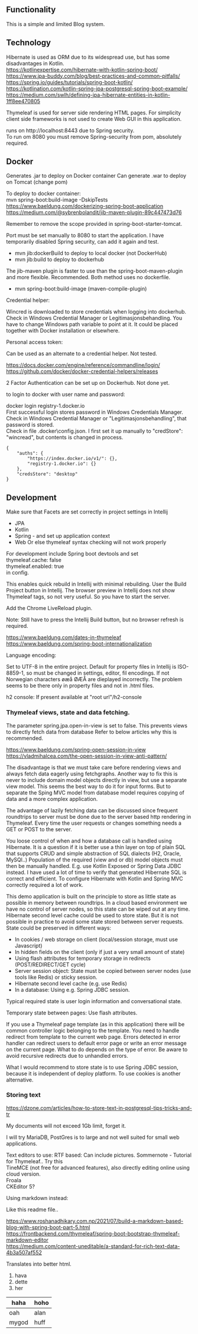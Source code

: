 ## Functionality
This is a simple and limited Blog system.
## Technology
Hibernate is used as ORM due to its widespread use, but has some disadvantages in Kotlin.  
https://kotlinexpertise.com/hibernate-with-kotlin-spring-boot/  
https://www.jpa-buddy.com/blog/best-practices-and-common-pitfalls/  
https://spring.io/guides/tutorials/spring-boot-kotlin/  
https://kotlination.com/kotlin-spring-jpa-postgresql-spring-boot-example/  
https://medium.com/swlh/defining-jpa-hibernate-entities-in-kotlin-1ff8ee470805  
  
Thymeleaf is used for server side rendering HTML pages. For simplicity 
client side frameworks is not used to create Web GUI in this application.  
  
runs on http://localhost:8443 due to Spring security.  
To run om 8080 you must remove Spring-security from pom, absolutely required.
  
## Docker

Generates .jar to deploy on Docker container
Can generate .war to deploy on Tomcat (change pom)  
  
To deploy to docker container:  
mvn spring-boot:build-image -DskipTests  
https://www.baeldung.com/dockerizing-spring-boot-application  
https://medium.com/@sybrenbolandit/jib-maven-plugin-89c447473d76  
  
Remember to remove the scope provided in spring-boot-starter-tomcat.  
  
Port must be set manually to 8080 to start the application. I have temporarily disabled Spring security, can add it again and test.  
- mvn jib:dockerBuild to deploy to local docker (not DockerHub)
- mvn jib:build to deploy to dockerhub
  
The jib-maven plugin is faster to use than the spring-boot-maven-plugin and more flexible. Recommended. Both method uses no dockerfile.  
- mvn spring-boot:build-image (maven-compile-plugin)
  
Credential helper:  
  
Wincred is downloaded to store credentials  when logging into dockerhub.
Check in Windows Credential Manager or Legitimasjonsbehandling.
You have to change Windows path variable to point at it.
It could be placed together with Docker installation or elsewhere.  
  
Personal access token:  
  
Can be used as an alternate to a credential helper. Not tested.  
  
https://docs.docker.com/engine/reference/commandline/login/  
https://github.com/docker/docker-credential-helpers/releases  
  
2 Factor Authentication can be set up on Dockerhub. Not done yet.  
  
to login to docker with user name and password:  
  
docker login registry-1.docker.io  
First successful login stores password in Windows Credentials Manager.  
Check in Windows Credential Manager or "Legitimasjonsbehandling", that password is stored.  
Check in file .docker\config.json. I first set it up manually to "credStore": "wincread",
but contents is changed in process.  
  
```
{
    "auths": {
        "https://index.docker.io/v1/": {},
        "registry-1.docker.io": {}
    },
    "credsStore": "desktop"
}
```
  
## Development
Make sure that Facets are set correctly in project settings in Intellij  
- JPA
- Kotlin
- Spring - and set up application context
- Web
Or else thymeleaf syntax checking will not work properly  
  
For development include Spring boot devtools and set  
thymeleaf.cache: false     
thymeleaf.enabled: true  
in config.
  
This enables quick rebuild in Intellij with minimal rebuilding.
User the Build Project button in Intellij. The browser preview in Intellij
does not show Thymeleaf tags, so not very useful. So you have to start the
server.  
  
Add the Chrome LiveReload plugin.
  
Note: Still have to press the Intellij Build button, but no browser refresh is required.  
  
https://www.baeldung.com/dates-in-thymeleaf  
https://www.baeldung.com/spring-boot-internationalization  
  
Language encoding:  
  
Set to UTF-8 in the entire project.
Default for property files in Intellij is ISO-8859-1, so must be changed  in
settings, editor, fil encodings. If not Norwegian characters øæå ØÆÅ are 
dieplayed incorrectly. The problem seems to be there only in property files 
and not in .html files.  
  
h2 console: If present available at "root url"/h2-console  
  
### Thymeleaf views, state and data fetching.
  
The parameter spring.jpa.open-in-view is set to false.
This prevents views to directly fetch data from database
Refer to below articles why this is recommended.  
  
https://www.baeldung.com/spring-open-session-in-view  
https://vladmihalcea.com/the-open-session-in-view-anti-pattern/  
  
The disadvantage is that we must take care before rendering views and always fetch data eagerly using fetchgraphs.
Another way to fix this is never to include domain model objects directly in view, but use a separate view model.
This seems the best way to do it for input forms. But to separate the Sping MVC model from database model requires 
copying of data and a more complex application.   
  
The advantage of lazily fetching data can be discussed since frequent roundtrips to server must be done due to 
the server based http rendering in Thymeleaf.  Every time the user requests or changes something needs a GET or POST to
the server.    
  
You loose control of when and how a database call is handled using Hibernate. It is a question if it is better 
use a thin layer on top of plain SQL that supports CRUD and simple abstraction of SQL dialects (H2, Oracle, MySQl..)
Population of the required (view and or db) model objects must then be manually handled.
E.g. use Kotlin Exposed or Spring Data JDBC instead. I have used a lot of time
to verify that generated Hibernate SQL is correct and efficient. To configure Hibernate with Kotlin and Spring MVC 
correctly required a lot of work.    
  
This demo application is built on the principle to store as little state as possible in memory between roundtrips.
In a cloud based environment we have no control of server nodes, so this state can be wiped out at any time. Hibernate 
second level cache could be used to store state. But it is not possible in practice to avoid some state stored between
server requests. State could be preserved in different ways:
- In cookies / web storage on client (local/session storage, must use Javascript)
- In hidden fields on the client (only if just a very small amount of state)
- Using flash attributes for temporary storage in redirects (POST/REDIRECT/GET cycle)
- Server session object: State must be copied between server nodes (use tools like Redis) or sticky session.
- Hibernate second level cache (e.g. use Redis)
- In a database: Using e.g. Spring JDBC session.  
  
Typical required state is user login information and conversational state.   
  
Temporary state between pages: Use flash attributes.  
  
If you use a Thymeleaf page template (as in this application) there will be common controller logic belonging to the 
template. You need to handle redirect from template to the current web page. Errors detected in error handler
can redirect users to default error page or write an error message on the current page. What to do depends on the type
of error. Be aware to avoid recursive redirects due to unhandled errors.  
  
What I would recommend to store state is to use Spring JDBC session, because it is independent of deploy platform.
To use cookies is another alternative.  
  
### Storing text
  
https://dzone.com/articles/how-to-store-text-in-postgresql-tips-tricks-and-tr  
  
My documents will not exceed 1Gb limit, forget it.  
  
I will try MariaDB, PostGres is to large and not well suited for small web applications.  
  
Text editors to use:
RTF based: Can include pictures.
Sommernote  - Tutorial for Thymeleaf.. Try this  
TineMCE (not free for advanced features), also directly editing online using cloud version.  
Froala  
CKEditor 5?  
  
Using markdown instead:  
  
Like this readme file..  
  
https://www.roshanadhikary.com.np/2021/07/build-a-markdown-based-blog-with-spring-boot-part-5.html  
https://frontbackend.com/thymeleaf/spring-boot-bootstrap-thymeleaf-markdown-editor  
https://medium.com/content-uneditable/a-standard-for-rich-text-data-4b3a507af552  
  
Translates into better html.  

1. hava
2. dette
3. her
   

| haha  | hoho |
|-------|------|
| oah   | alan |
| mygod | huff |






